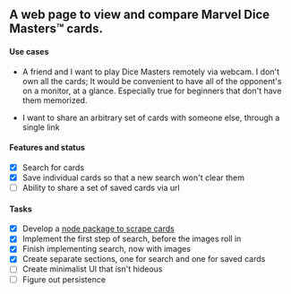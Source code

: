 ## A web page to view and compare Marvel Dice Masters™ cards.

#### Use cases
- A friend and I want to play Dice Masters remotely via webcam.
I don't own all the cards; It would be convenient to have all of the opponent's on a monitor, at a glance.
Especially true for beginners that don't have them memorized.


- I want to share an arbitrary set of cards with someone else, through a single link

#### Features and status
- [x] Search for cards
- [x] Save individual cards so that a new search won't clear them
- [ ] Ability to share a set of saved cards via url

#### Tasks
- [x] Develop a [node package to scrape cards](https://github.com/mccxiv/dm-lookup)
- [x] Implement the first step of search, before the images roll in
- [x] Finish implementing search, now with images
- [x] Create separate sections, one for search and one for saved cards
- [ ] Create minimalist UI that isn't hideous
- [ ] Figure out persistence